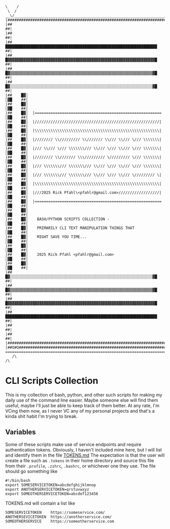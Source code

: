 ```asciiart
\    /
 \  /
__\/_____________________________________________________________________________
|###############################################################################|
|##                                                                           ##|
|##                                                                           ##|
|##    ███████████████████████████████████████████████████████████████████    ##|
|##    █▓▓▓▓▓▓▓▓▓▓▓▓▓▓▓▓▓▓▓▓▓▓▓▓▓▓▓▓▓▓▓▓▓▓▓▓▓▓▓▓▓▓▓▓▓▓▓▓▓▓▓▓▓▓▓▓▓▓▓▓▓▓▓▓▓█    ##|
|##    █▓▒▒▒▒▒▒▒▒▒▒▒▒▒▒▒▒▒▒▒▒▒▒▒▒▒▒▒▒▒▒▒▒▒▒▒▒▒▒▒▒▒▒▒▒▒▒▒▒▒▒▒▒▒▒▒▒▒▒▒▒▒▒▒▓█    ##|
|##    █▓░░░░░░░░░░░░░░░░░░░░░░░░░░░░░░░░░░░░░░░░░░░░░░░░░░░░░░░░░░░░░░░▓█    ##|
|##    █▓░                                                             ░▓█    ##|
|##    █▓░                                                             ░▓█    ##|
|##    █▓░  |========================================================  ░▓█    ##|
|##    █▓░  |///////////////////////////////////////////////////////|  ░▓█    ##|
|##    █▓░  |\\\\\\\\\\\\\\\\\\\\\\\\\\\\\\\\\\\\\\\\\\\\\\\\\\\\\\\|  ░▓█    ##|
|##    █▓░  |//////// \\///////// \\/////// \\/// \\/// \/// \\\\\\\|  ░▓█    ##|
|##    █▓░  |/// \\/// \/// \\\\\\\/// \\/// \/// \\/// \/// \\\\\\\|  ░▓█    ##|
|##    █▓░  |//////// \\/////// \\\///////// \///////// \/// \\\\\\\|  ░▓█    ##|
|##    █▓░  |/// \\\\\\\/// \\\\\\\/// \\/// \/// \\/// \/// \\\\\\\|  ░▓█    ##|
|##    █▓░  |/// \\\\\\\/// \\\\\\\/// \\/// \/// \\/// \///////// \|  ░▓█    ##|
|##    █▓░  |\\\\\\\\\\\\\\\\\\\\\\\\\\\\\\\\\\\\\\\\\\\\\\\\\\\\\\\|  ░▓█    ##|
|##    █▓░  |///2025 Rick Pfahl\<pfahlr@gmail.com>//////////////////|  ░▓█    ##|
|##    █▓░  |========================================================  ░▓█    ##|
|##    █▓░                                                             ░▓█    ##|
|##    █▓░    BASH/PYTHON SCRIPTS COLLECTION -                         ░▓█    ##|
|##    █▓░    PRIMARILY CLI TEXT MANIPULATION THINGS THAT              ░▓█    ##|
|##    █▓░    MIGHT SAVE YOU TIME...                                   ░▓█    ##|
|##    █▓░                                                             ░▓█    ##|
|##    █▓░    2025 Rick Pfahl <pfahlr@gmail.com>                       ░▓█    ##|
|##    █▓░                                                             ░▓█    ##|
|##    █▓░░░░░░░░░░░░░░░░░░░░░░░░░░░░░░░░░░░░░░░░░░░░░░░░░░░░░░░░░░░░░░░▓█    ##|
|##    █▓▒▒▒▒▒▒▒▒▒▒▒▒▒▒▒▒▒▒▒▒▒▒▒▒▒▒▒▒▒▒▒▒▒▒▒▒▒▒▒▒▒▒▒▒▒▒▒▒▒▒▒▒▒▒▒▒▒▒▒▒▒▒▒▓█    ##|
|##    █▓▓▓▓▓▓▓▓▓▓▓▓▓▓▓▓▓▓▓▓▓▓▓▓▓▓▓▓▓▓▓▓▓▓▓▓▓▓▓▓▓▓▓▓▓▓▓▓▓▓▓▓▓▓▓▓▓▓▓▓▓▓▓▓▓█    ##|
|##    ███████████████████████████████████████████████████████████████████    ##|
|##                                                                           ##|
|##                                                                           ##|
|###############################################################################|
|##O#O##########################################################################|
=================================================================================
   /\                                                                       /\
```

# CLI Scripts Collection


This is my collection of bash, python, and other such scripts for making my daily use of the command line easier. Maybe someone else will find them useful, maybe I'll just be able to keep track of them better. At any rate, I'm VCing them now, as I never VC any of my personal projects and that's a kinda shit habit I'm trying to break.


## Variables 
Some of these scripts make use of service endpoints and require authentication tokens. Obviously, I haven't included mine here, but I will list and identify them in the file [TOKENS.md](TOKENS.md) The expectation is that the user will create a file such as `.tokens` in their home directory and source this file from their `.profile`, `.zshrc`, `.bashrc`, or whichever one they use. The file should go something like

```
#!/bin/bash
export SOMESERVICETOKEN=abcdefghijklmnop
export ANOTHERSERVICETOKEN=qrstuvwxyz
export SOMEOTHERSERVICETOKEN=abcdef123456
```

TOKENS.md will contain a list like

```
SOMESERVICETOKEN    https://someservice.com/
ANOTHERSEVICETOKEN  https://anotherservice.com/
SOMEOTHERSERVICE    https://someotherservice.com
```

